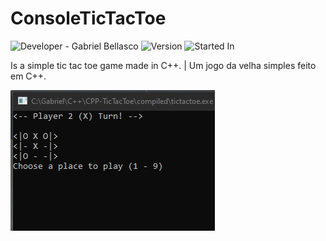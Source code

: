 # ConsoleTicTacToe
![Developer - Gabriel Bellasco](https://img.shields.io/badge/Developer-Gabriel%20Bellasco-blue)
![Version](https://img.shields.io/badge/Version-v1.0%20(Completed)-red)
![Started In](https://img.shields.io/badge/Started%20in-February%206,%202021-green)

Is a simple tic tac toe game made in C++. | Um jogo da velha simples feito em C++.

![Print](https://github.com/GabrielBellasco/ConsoleTicTacToe/blob/main/.github/print_tictactoe.jpg)
